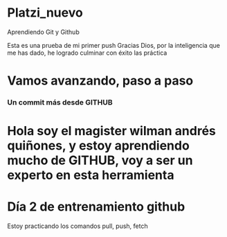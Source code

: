# Platzi_nuevo
Aprendiendo Git  y Github

Esta es una prueba de mi primer push
Gracias Dios, por la inteligencia que me has dado, he logrado culminar con éxito las práctica
# Vamos avanzando, paso a paso

### Un commit más desde GITHUB

# Hola soy el magister wilman andrés quiñones, y estoy aprendiendo mucho de GITHUB, voy a ser un experto en esta herramienta

# Día 2 de entrenamiento github
Estoy practicando los comandos pull, push, fetch